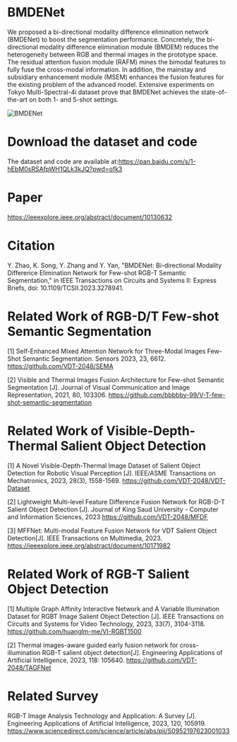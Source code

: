 # BMDENet
We proposed a bi-directional modality difference elimination network (BMDENet) to boost the segmentation performance. Concretely, the bi-directional modality difference elimination module (BMDEM) reduces the heterogeneity between RGB and thermal images in the prototype space. The residual attention fusion module (RAFM) mines the bimodal features to fully fuse the cross-modal information. In addition, the mainstay and subsidiary enhancement module (MSEM) enhances the fusion features for the existing problem of the advanced model. Extensive experiments on Tokyo Multi-Spectral-4i dataset prove that BMDENet achieves the state-of-the-art on both 1- and 5-shot settings.

![BMDENet](https://github.com/VDT-2048/BMDENet/assets/101933818/1ffb95f0-6d11-4fe7-958b-cda5ac137629)


# Download the dataset and code
The dataset and code are available at:https://pan.baidu.com/s/1-hEbM0sRSAfpWH1QLk3kJQ?pwd=ofk3 

# Paper
https://ieeexplore.ieee.org/abstract/document/10130632

# Citation
Y. Zhao, K. Song, Y. Zhang and Y. Yan, "BMDENet: Bi-directional Modality Difference Elimination Network for Few-shot RGB-T Semantic Segmentation," in IEEE Transactions on Circuits and Systems II: Express Briefs, doi: 10.1109/TCSII.2023.3278941.

# Related Work of RGB-D/T Few-shot Semantic Segmentation
[1]  Self-Enhanced Mixed Attention Network for Three-Modal Images Few-Shot Semantic Segmentation. Sensors 2023, 23, 6612.
https://github.com/VDT-2048/SEMA

[2]  Visible and Thermal Images Fusion Architecture for Few-shot Semantic Segmentation [J]. Journal of Visual Communication and Image Representation, 2021, 80, 103306. 
https://github.com/bbbbby-99/V-T-few-shot-semantic-segmentation

#  Related Work of Visible-Depth-Thermal Salient Object Detection
[1]  A Novel Visible-Depth-Thermal Image Dataset of Salient Object Detection for Robotic Visual Perception [J]. IEEE/ASME Transactions on Mechatronics, 2023, 28(3), 1558-1569.
https://github.com/VDT-2048/VDT-Dataset

[2]  Lightweight Multi-level Feature Difference Fusion Network for RGB-D-T Salient Object Detection [J]. Journal of King Saud University - Computer and Information Sciences, 2023
https://github.com/VDT-2048/MFDF

[3]  MFFNet: Multi-modal Feature Fusion Network for VDT Salient Object Detection[J]. IEEE Transactions on Multimedia, 2023.
https://ieeexplore.ieee.org/abstract/document/10171982
 
# Related Work of RGB-T Salient Object Detection
[1]  Multiple Graph Affinity Interactive Network and A Variable Illumination Dataset for RGBT Image Salient Object Detection [J]. IEEE Transactions on Circuits and Systems for Video Technology, 2023, 33(7), 3104-3118.
https://github.com/huanglm-me/VI-RGBT1500

[2]  Thermal images-aware guided early fusion network for cross-illumination RGB-T salient object detection[J]. Engineering Applications of Artificial Intelligence, 2023, 118: 105640.
https://github.com/VDT-2048/TAGFNet

# Related Survey
RGB-T Image Analysis Technology and Application: A Survey [J]. Engineering Applications of Artificial Intelligence,  2023, 120, 105919.
https://www.sciencedirect.com/science/article/abs/pii/S0952197623001033
